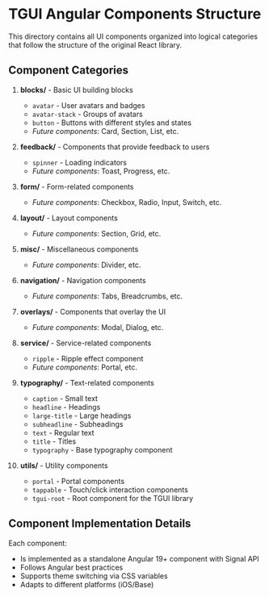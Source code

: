 # TGUI Angular Components Structure

This directory contains all UI components organized into logical categories that follow the structure of the original React library.

## Component Categories

1. **blocks/** - Basic UI building blocks
   - `avatar` - User avatars and badges
   - `avatar-stack` - Groups of avatars
   - `button` - Buttons with different styles and states
   - *Future components*: Card, Section, List, etc.

2. **feedback/** - Components that provide feedback to users
   - `spinner` - Loading indicators
   - *Future components*: Toast, Progress, etc.

3. **form/** - Form-related components
   - *Future components*: Checkbox, Radio, Input, Switch, etc.

4. **layout/** - Layout components
   - *Future components*: Section, Grid, etc.

5. **misc/** - Miscellaneous components
   - *Future components*: Divider, etc.

6. **navigation/** - Navigation components
   - *Future components*: Tabs, Breadcrumbs, etc.

7. **overlays/** - Components that overlay the UI
   - *Future components*: Modal, Dialog, etc.

8. **service/** - Service-related components
   - `ripple` - Ripple effect component
   - *Future components*: Portal, etc.

9. **typography/** - Text-related components
   - `caption` - Small text
   - `headline` - Headings
   - `large-title` - Large headings
   - `subheadline` - Subheadings
   - `text` - Regular text
   - `title` - Titles
   - `typography` - Base typography component

10. **utils/** - Utility components
    - `portal` - Portal components
    - `tappable` - Touch/click interaction components
    - `tgui-root` - Root component for the TGUI library

## Component Implementation Details

Each component:
- Is implemented as a standalone Angular 19+ component with Signal API
- Follows Angular best practices
- Supports theme switching via CSS variables
- Adapts to different platforms (iOS/Base) 
